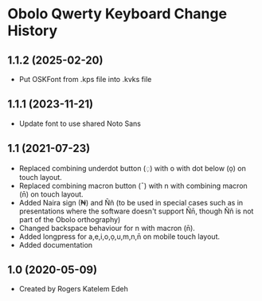 Obolo Qwerty Keyboard Change History
====================

1.1.2 (2025-02-20)
------------------
* Put OSKFont from .kps file into .kvks file

1.1.1 (2023-11-21)
----------------
* Update font to use shared Noto Sans

1.1 (2021-07-23)
----------------
* Replaced combining underdot button (◌̣) with o with dot below (ọ) on touch layout.
* Replaced combining macron button (¯) with n with combining macron (n̄) on touch layout.
* Added Naira sign (₦) and Ññ (to be used in special cases such as in presentations where the software doesn't support N̄n̄, though Ññ is not part of the Obolo orthography)
* Changed backspace behaviour for n with macron (n̄).
* Added longpress for a,e,i,o,ọ,u,m,n,n̄ on mobile touch layout.
* Added documentation

1.0 (2020-05-09)
----------------
* Created by Rogers Katelem Edeh

